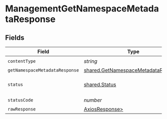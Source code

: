 # ManagementGetNamespaceMetadataResponse


## Fields

| Field                                                                                      | Type                                                                                       | Required                                                                                   | Description                                                                                |
| ------------------------------------------------------------------------------------------ | ------------------------------------------------------------------------------------------ | ------------------------------------------------------------------------------------------ | ------------------------------------------------------------------------------------------ |
| `contentType`                                                                              | *string*                                                                                   | :heavy_check_mark:                                                                         | N/A                                                                                        |
| `getNamespaceMetadataResponse`                                                             | [shared.GetNamespaceMetadataResponse](../../models/shared/getnamespacemetadataresponse.md) | :heavy_minus_sign:                                                                         | OK                                                                                         |
| `status`                                                                                   | [shared.Status](../../models/shared/status.md)                                             | :heavy_minus_sign:                                                                         | Default error response                                                                     |
| `statusCode`                                                                               | *number*                                                                                   | :heavy_check_mark:                                                                         | N/A                                                                                        |
| `rawResponse`                                                                              | [AxiosResponse>](https://axios-http.com/docs/res_schema)                                   | :heavy_minus_sign:                                                                         | N/A                                                                                        |